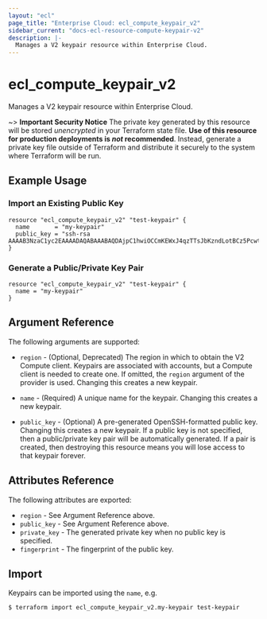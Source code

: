 ```yaml
---
layout: "ecl"
page_title: "Enterprise Cloud: ecl_compute_keypair_v2"
sidebar_current: "docs-ecl-resource-compute-keypair-v2"
description: |-
  Manages a V2 keypair resource within Enterprise Cloud.
---
```


# ecl\_compute\_keypair\_v2

Manages a V2 keypair resource within Enterprise Cloud.

~> **Important Security Notice** The private key generated by this resource will
be stored *unencrypted* in your Terraform state file. **Use of this resource
for production deployments is *not* recommended**. Instead, generate
a private key file outside of Terraform and distribute it securely
to the system where Terraform will be run.

## Example Usage

### Import an Existing Public Key

```hcl
resource "ecl_compute_keypair_v2" "test-keypair" {
  name       = "my-keypair"
  public_key = "ssh-rsa AAAAB3NzaC1yc2EAAAADAQABAAABAQDAjpC1hwiOCCmKEWxJ4qzTTsJbKzndLotBCz5PcwtUnflmU+gHJtWMZKpuEGVi29h0A/+ydKek1O18k10Ff+4tyFjiHDQAnOfgWf7+b1yK+qDip3X1C0UPMbwHlTfSGWLGZqd9LvEFx9k3h/M+VtMvwR1lJ9LUyTAImnNjWG7TaIPmui30HvM2UiFEmqkr4ijq45MyX2+fLIePLRIF61p4whjHAQYufqyno3BS48icQb4p6iVEZPo4AE2o9oIyQvj2mx4dk5Y8CgSETOZTYDOR3rU2fZTRDRgPJDH9FWvQjF5tA0p3d9CoWWd2s6GKKbfoUIi8R/Db1BSPJwkqB"
}
```

### Generate a Public/Private Key Pair

```hcl
resource "ecl_compute_keypair_v2" "test-keypair" {
  name = "my-keypair"
}
```

## Argument Reference

The following arguments are supported:

* `region` - (Optional, Deprecated) The region in which to obtain the V2 Compute client.
    Keypairs are associated with accounts, but a Compute client is needed to
    create one. If omitted, the `region` argument of the provider is used.
    Changing this creates a new keypair.

* `name` - (Required) A unique name for the keypair. Changing this creates a new
    keypair.

* `public_key` - (Optional) A pre-generated OpenSSH-formatted public key.
    Changing this creates a new keypair. If a public key is not specified, then
    a public/private key pair will be automatically generated. If a pair is
    created, then destroying this resource means you will lose access to that
    keypair forever.

## Attributes Reference

The following attributes are exported:

* `region` - See Argument Reference above.
* `public_key` - See Argument Reference above.
* `private_key` - The generated private key when no public key is specified.
* `fingerprint` - The fingerprint of the public key.

## Import

Keypairs can be imported using the `name`, e.g.

```
$ terraform import ecl_compute_keypair_v2.my-keypair test-keypair
```
